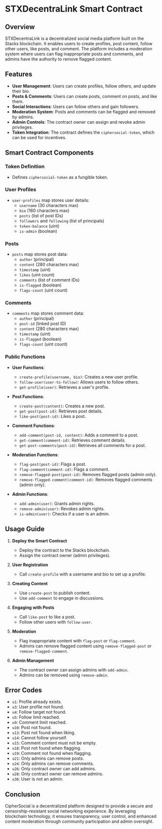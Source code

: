 # STXDecentraLink Smart Contract

## Overview
STXDecentraLink is a decentralized social media platform built on the Stacks blockchain. It enables users to create profiles, post content, follow other users, like posts, and comment. The platform includes a moderation system where users can flag inappropriate posts and comments, and admins have the authority to remove flagged content.

## Features
- **User Management**: Users can create profiles, follow others, and update their bio.
- **Posts & Comments**: Users can create posts, comment on posts, and like them.
- **Social Interactions**: Users can follow others and gain followers.
- **Moderation System**: Posts and comments can be flagged and removed by admins.
- **Admin Controls**: The contract owner can assign and revoke admin privileges.
- **Token Integration**: The contract defines the `ciphersocial-token`, which can be used for incentives.

## Smart Contract Components

### Token Definition
- Defines `ciphersocial-token` as a fungible token.

### User Profiles
- `user-profiles` map stores user details:
  - `username` (30 characters max)
  - `bio` (160 characters max)
  - `posts` (list of post IDs)
  - `followers` and `following` (list of principals)
  - `token-balance` (uint)
  - `is-admin` (boolean)

### Posts
- `posts` map stores post data:
  - `author` (principal)
  - `content` (280 characters max)
  - `timestamp` (uint)
  - `likes` (uint count)
  - `comments` (list of comment IDs)
  - `is-flagged` (boolean)
  - `flags-count` (uint count)

### Comments
- `comments` map stores comment data:
  - `author` (principal)
  - `post-id` (linked post ID)
  - `content` (280 characters max)
  - `timestamp` (uint)
  - `is-flagged` (boolean)
  - `flags-count` (uint count)

### Public Functions
- **User Functions**:
  - `create-profile(username, bio)`: Creates a new user profile.
  - `follow-user(user-to-follow)`: Allows users to follow others.
  - `get-profile(user)`: Retrieves a user's profile.

- **Post Functions**:
  - `create-post(content)`: Creates a new post.
  - `get-post(post-id)`: Retrieves post details.
  - `like-post(post-id)`: Likes a post.

- **Comment Functions**:
  - `add-comment(post-id, content)`: Adds a comment to a post.
  - `get-comment(comment-id)`: Retrieves comment details.
  - `get-post-comments(post-id)`: Retrieves all comments for a post.

- **Moderation Functions**:
  - `flag-post(post-id)`: Flags a post.
  - `flag-comment(comment-id)`: Flags a comment.
  - `remove-flagged-post(post-id)`: Removes flagged posts (admin only).
  - `remove-flagged-comment(comment-id)`: Removes flagged comments (admin only).

- **Admin Functions**:
  - `add-admin(user)`: Grants admin rights.
  - `remove-admin(user)`: Revokes admin rights.
  - `is-admin(user)`: Checks if a user is an admin.

## Usage Guide
1. **Deploy the Smart Contract**
   - Deploy the contract to the Stacks blockchain.
   - Assign the contract owner (admin privileges).

2. **User Registration**
   - Call `create-profile` with a username and bio to set up a profile.

3. **Creating Content**
   - Use `create-post` to publish content.
   - Use `add-comment` to engage in discussions.

4. **Engaging with Posts**
   - Call `like-post` to like a post.
   - Follow other users with `follow-user`.

5. **Moderation**
   - Flag inappropriate content with `flag-post` or `flag-comment`.
   - Admins can remove flagged content using `remove-flagged-post` or `remove-flagged-comment`.

6. **Admin Management**
   - The contract owner can assign admins with `add-admin`.
   - Admins can be removed using `remove-admin`.

## Error Codes
- `u1`: Profile already exists.
- `u3`: User profile not found.
- `u4`: Follow target not found.
- `u5`: Follow limit reached.
- `u9`: Comment limit reached.
- `u10`: Post not found.
- `u13`: Post not found when liking.
- `u14`: Cannot follow yourself.
- `u15`: Comment content must not be empty.
- `u18`: Post not found when flagging.
- `u19`: Comment not found when flagging.
- `u21`: Only admins can remove posts.
- `u24`: Only admins can remove comments.
- `u26`: Only contract owner can add admins.
- `u28`: Only contract owner can remove admins.
- `u36`: User is not an admin.

## Conclusion
CipherSocial is a decentralized platform designed to provide a secure and censorship-resistant social networking experience. By leveraging blockchain technology, it ensures transparency, user control, and enhanced content moderation through community participation and admin oversight.


